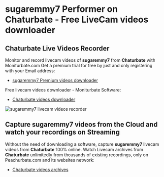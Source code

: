 # sugaremmy7 Performer on Chaturbate - Free LiveCam videos downloader

## Chaturbate Live Videos Recorder

Monitor and record livecam videos of **sugaremmy7** from **Chaturbate** with Moniturbate.com
Get a premium trial for free by just and only registering with your Email address:
* [sugaremmy7 Premium videos downloader](https://moniturbate.com/request-demo-licence-key.html)

Free livecam videos downloader - Moniturbate Software:
* [Chaturbate videos downloader](https://moniturbate.com/moniturbate-download-software.html)

![sugaremmy7 livecam videos recorder](https://peachurnet.com/templates/moniturbate-software.png)


## Capture sugaremmy7 videos from the Cloud and watch your recordings on Streaming

Without the need of downloading a software, capture **sugaremmy7** livecam videos from **Chaturbate** 100% online.
Watch Livecam archives from **Chaturbate** unlimitedly from thousands of existing recordings, only on Peachurbate.com and its websites network:
* [Chaturbate videos archives](https://peachurnet.com/)